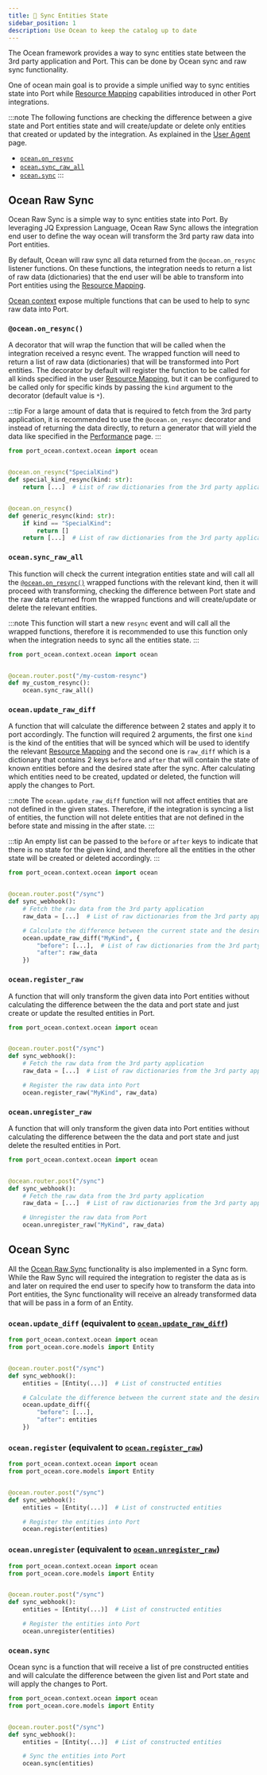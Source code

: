 ```yaml
---
title: 🔁 Sync Entities State
sidebar_position: 1
description: Use Ocean to keep the catalog up to date
---
```


The Ocean framework provides a way to sync entities state between the 3rd party application and Port. This can be done
by Ocean sync and raw sync functionality.

One of ocean main goal is to provide a simple unified way to sync entities state into Port
while [Resource Mapping](./resource-mapping.md) capabilities introduced in other Port integrations.

:::note
The following functions are checking the difference between a give state and Port entities state and will create/update
or delete only entities that created or updated by the integration. As explained in the [User Agent](./user-agent.md)
page.

- [`ocean.on_resync`](#oceanon_resync)
- [`ocean.sync_raw_all`](#oceansync_raw_all)
- [`ocean.sync`](#oceansync)
  :::

## Ocean Raw Sync

Ocean Raw Sync is a simple way to sync entities state into Port. By leveraging JQ Expression Language, Ocean Raw Sync
allows the integration end user to define the way ocean will transform the 3rd party raw data into Port entities.

By default, Ocean will raw sync all data returned from the `@ocean.on_resync` listener functions. On these functions,
the integration needs to return a list of raw data (dictionaries) that the end user will be able to transform into
Port entities using the [Resource Mapping](./resource-mapping.md).

[Ocean context](./contexts.md#ocean-context) expose multiple functions that can be used to help to sync raw data into
Port.

### `@ocean.on_resync()`

A decorator that will wrap the function that will be called when the integration received a
resync event. The wrapped function will need to return a list of raw data (dictionaries) that will be transformed into
Port entities. The decorator by default will register the function to be called for all kinds specified in the
user [Resource Mapping](./resource-mapping.md), but it can be configured to be called only for specific kinds by
passing the `kind` argument to the decorator (default value is `*`).

:::tip
For a large amount of data that is required to fetch from the 3rd party application, it is recommended to use the
`@ocean.on_resync` decorator and instead of returning the data directly, to return a generator that will yield the
data like specified in
the [Performance](../../develop-an-integration/performance.md#generators-in-the-ocean-framework) page.
:::

```python
from port_ocean.context.ocean import ocean


@ocean.on_resync("SpecialKind")
def special_kind_resync(kind: str):
    return [...]  # List of raw dictionaries from the 3rd party application


@ocean.on_resync()
def generic_resync(kind: str):
    if kind == "SpecialKind":
        return []
    return [...]  # List of raw dictionaries from the 3rd party application
```

### `ocean.sync_raw_all`

This function will check the current integration entities state and will call all
the [`@ocean.on_resync()`](#oceanon_resync) wrapped functions with the relevant kind, then it will proceed with
transforming,
checking the difference between Port state and the raw data returned from the wrapped functions and will create/update
or delete the relevant entities.

:::note
This function will start a new `resync` event and will call all the wrapped functions, therefore it is recommended to
use this function only when the integration needs to sync all the entities state.
:::

```python
from port_ocean.context.ocean import ocean


@ocean.router.post("/my-custom-resync")
def my_custom_resync():
    ocean.sync_raw_all()
```

### `ocean.update_raw_diff`

A function that will calculate the difference between 2 states and apply it to port
accordingly. The function will required 2 arguments, the first one `kind` is the kind of the entities that will be
synced which will be used to identify the relevant [Resource Mapping](./resource-mapping.md) and the second one
is `raw_diff` which is a dictionary that contains 2 keys `before` and `after` that will contain the state of known
entities before and the desired state after the sync. After calculating which entities need to be created, updated
or deleted, the function will apply the changes to Port.

:::note
The `ocean.update_raw_diff` function will not affect entities that are not defined in the given states.
Therefore, if the integration is syncing a list of entities, the function will not delete entities that are not
defined in the before state and missing in the after state.
:::

:::tip
An empty list can be passed to the `before` or `after` keys to indicate that there is no state for the given kind,
and therefore all the entities in the other state will be created or deleted accordingly.
:::

```python
from port_ocean.context.ocean import ocean


@ocean.router.post("/sync")
def sync_webhook():
    # Fetch the raw data from the 3rd party application
    raw_data = [...]  # List of raw dictionaries from the 3rd party application

    # Calculate the difference between the current state and the desired state
    ocean.update_raw_diff("MyKind", {
        "before": [...],  # List of raw dictionaries from the 3rd party application
        "after": raw_data
    })
```

### `ocean.register_raw`

A function that will only transform the given data into Port entities without calculating the difference between the
the data and port state and just create or update the resulted entities in Port.

```python
from port_ocean.context.ocean import ocean


@ocean.router.post("/sync")
def sync_webhook():
    # Fetch the raw data from the 3rd party application
    raw_data = [...]  # List of raw dictionaries from the 3rd party application

    # Register the raw data into Port
    ocean.register_raw("MyKind", raw_data)
```

### `ocean.unregister_raw`

A function that will only transform the given data into Port entities without calculating the difference between the
the data and port state and just delete the resulted entities in Port.

```python
from port_ocean.context.ocean import ocean


@ocean.router.post("/sync")
def sync_webhook():
    # Fetch the raw data from the 3rd party application
    raw_data = [...]  # List of raw dictionaries from the 3rd party application

    # Unregister the raw data from Port
    ocean.unregister_raw("MyKind", raw_data)
```

## Ocean Sync

All the [Ocean Raw Sync](#ocean-raw-sync) functionality is also implemented in a Sync form. While the Raw Sync will
required the integration to register the data as is and later on required the end user to specify how to transform the
data into Port entities, the Sync functionality will receive an already transformed data that will be pass in a form of
an Entity.

### `ocean.update_diff` (equivalent to [`ocean.update_raw_diff`](#oceanupdaterawdiff))

```python
from port_ocean.context.ocean import ocean
from port_ocean.core.models import Entity


@ocean.router.post("/sync")
def sync_webhook():
    entities = [Entity(...)]  # List of constructed entities

    # Calculate the difference between the current state and the desired state
    ocean.update_diff({
        "before": [...],
        "after": entities
    })
```

### `ocean.register` (equivalent to [`ocean.register_raw`](#oceanregisterraw))

```python
from port_ocean.context.ocean import ocean
from port_ocean.core.models import Entity


@ocean.router.post("/sync")
def sync_webhook():
    entities = [Entity(...)]  # List of constructed entities

    # Register the entities into Port
    ocean.register(entities)
```

### `ocean.unregister` (equivalent to [`ocean.unregister_raw`](#oceanunregisterraw))

```python
from port_ocean.context.ocean import ocean
from port_ocean.core.models import Entity


@ocean.router.post("/sync")
def sync_webhook():
    entities = [Entity(...)]  # List of constructed entities

    # Register the entities into Port
    ocean.unregister(entities)
```

### `ocean.sync`

Ocean sync is a function that will receive a list of pre constructed entities and will calculate the difference between
the given list and Port state and will apply the changes to Port.

```python
from port_ocean.context.ocean import ocean
from port_ocean.core.models import Entity


@ocean.router.post("/sync")
def sync_webhook():
    entities = [Entity(...)]  # List of constructed entities

    # Sync the entities into Port
    ocean.sync(entities)
```